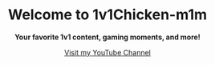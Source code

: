<!DOCTYPE html>
<html lang="en">
<head>
  <meta charset="UTF-8">
  <title>1v1Chicken-m1m | YouTube Channel</title>
</head>
<body>
  <center>
    <h1>Welcome to 1v1Chicken-m1m</h1>
    <p><strong>Your favorite 1v1 content, gaming moments, and more!</strong></p>

<a href="https://www.youtube.com/@1v1Chicken-m1m" target="_blank">
  Visit my YouTube Channel
</a>
